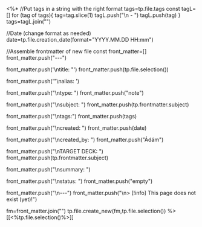 <%*
 //Put tags in a string with the right format
 tags=tp.file.tags
 const tagL=[]
 for (tag of tags){
  tag=tag.slice(1)
  tagL.push("\n - ")
  tagL.push(tag)
 }
 tags=tagL.join("")

 //Date (change format as needed)
 date=tp.file.creation_date(format="YYYY.MM.DD HH:mm")

 //Assemble frontmatter of new file
 const front_matter=[]
 front_matter.push("---")
 
 front_matter.push('\ntitle: "')
 front_matter.push(tp.file.selection())
 
 front_matter.push('"\nalias: ')

 front_matter.push("\ntype: ")
 front_matter.push("note")

 front_matter.push("\nsubject: ")
 front_matter.push(tp.frontmatter.subject)

 front_matter.push("\ntags:")
 front_matter.push(tags)

 front_matter.push("\ncreated: ")
 front_matter.push(date)

 front_matter.push("\ncreated_by: ")
 front_matter.push("Ádám")

 front_matter.push("\nTARGET DECK: ")
 front_matter.push(tp.frontmatter.subject)

 front_matter.push("\nsummary: ")

 front_matter.push("\nstatus: ")
 front_matter.push("empty")

 front_matter.push("\n---")
 front_matter.push("\n> [!info] This page does not exist (yet)!")
 
 fm=front_matter.join("")
 tp.file.create_new(fm,tp.file.selection())
%>[[<%tp.file.selection()%>]]